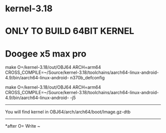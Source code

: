 # kernel-3.18


# ONLY TO BUILD 64BIT KERNEL
# Doogee x5 max pro

make O=/kernel-3.18/out/OBJ64 ARCH=arm64 CROSS_COMPILE=~/Source/kernel-3.18/toolchains/aarch64-linux-android-4.9/bin/aarch64-linux-android- n370b_defconfig

make O=/kernel-3.18/out/OBJ64 ARCH=arm64 CROSS_COMPILE=~/Source/kernel-3.18/toolchains/aarch64-linux-android-4.9/bin/aarch64-linux-android- -j5
 
 _________________________________________________________________________________________________________________________________
 You will find kernel in OBJ64/arch/arch64/boot/Image.gz-dtb
 _________________________________________________________________________________________________________________________________
 *after O= Write ~ 

